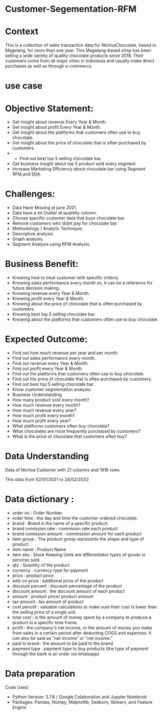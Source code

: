 # Customer-Segementation-RFM
# Context
This is a collection of sales transaction data for NichoaChocolate, based in Magelang, for more than one year. This Magelang-based shop has been selling a wide variety of quality chocolate products since 2018. Their customers come from all major cities in Indonesia and usually make direct purchases as well as through e-commerce.
# use case

# Objective Statement:
- Get insight about revenue Every Year & Month.
- Get insight about profit Every Year & Month.
- Get insight about the platforms that customers often use to buy chocolate.
- Get insight about the price of chocolate that is often purchased by customers.
- - Find out best top 5 selling chocolate bar.
- Get business insight about top 5 product sold every segment
- Increase Marketing Efficiency about chocolate bar using Segment RFM,and EDA.

# Challenges:
- Data Have Missing at june 2021.
- Data have a lot Outlier at quantity column.
- Choose specific customer data that buys chocolate bar.
- Remove customers who didnt pay for chocolate bar.
- Methodology / Analytic Technique:
- Descriptive analysis.
- Graph analysis.
- Segment Analysis using RFM Analysis.

# Business Benefit:
- Knowing how to treat customer with specific criteria.
- Knowing sales performance every month so, it can be a reference for future decision making.
- Knowing revenue every Year & Month.
- Knowing profit every Year & Month.
- Knowing about the price of chocolate that is often purchased by customers.
- Knowing best top 5 selling chocolate bar.
- Knowing about the platforms that customers often use to buy chocolate.

# Expected Outcome:
- Find out how much revenue per year and per month.
- Find out sales performance every month.
- Find out revenue every Year & Month.
- Find out profit every Year & Month.
- Find out the platforms that customers often use to buy chocolate.
- Find out the price of chocolate that is often purchased by customers.
- Find out best top 5 selling chocolate bar.
- Know customer segmentation analysis.
- Business Understanding
- How many product sold every month?
- How much revenue every month?
- How much revenue every year?
- How much profit every month?
- How much profit every year?
- What platforms customers often buy chocolate?
- What chocolates are most frequently purchased by customers?
- What is the price of chocolate that customers often buy?

# Data Understanding
Data of Nichoa Customer with 21 columns and 1616 rows

This data from 02/01/2021 to 24/02/2022

# Data dictionary :
- order no : Order Number.
- order time : the day and time the customer ordered chocolate.
- brand : Brand is the name of a specific product.
- brand comission rate : commision rate each product
- brand comission amount : commission amount for each product
- item group : The product group represents the shape and type of product.
- item name : Product Name
- item sku : Stock Keeping Units are differentiator types of goods or services sold.
- qty : Quantity of the product
- currency : currency type for payment
- price : product price
- add-on price : additional price of the product
- discount percent : discount percentage of the product
- discount amount : the discount amount of each product
- amount : product price/ product amount
- tax amount : tax amount of product
- cost perunit : valuable calculations to make sure their cost is lower than the selling price of a single unit.
- total cost : is the amount of money spent by a company to produce a product in a specific time frame.
- profit : the company's net income, or the amount of money you make from sales in a certain period after deducting COGS and expenses. It can also be said as "net income" or "net income."
- paid to brand : the amount to be paid to the brand
- payment type : payment type to buy products (the type of payment through the bank is an order via whatsapp)

# Data preparation
Code Used :
- Python Version: 3.7.6 / Google Colaboration and Jupyter Notebook
- Packages: Pandas, Numpy, Matplotlib, Seaborn, Sklearn, and Feature Engine
